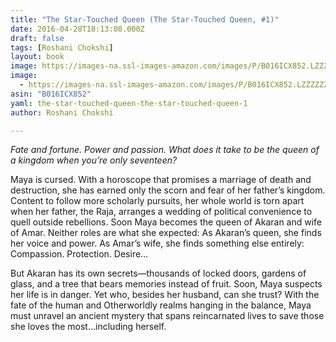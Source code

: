 ```yaml
---
title: "The Star-Touched Queen (The Star-Touched Queen, #1)"
date: 2016-04-28T18:13:08.000Z
draft: false
tags: [Roshani Chokshi]
layout: book
image: https://images-na.ssl-images-amazon.com/images/P/B016ICX852.LZZZZZZZ.jpg
image: 
  - https://images-na.ssl-images-amazon.com/images/P/B016ICX852.LZZZZZZZ.jpg
asin: "B016ICX852"
yaml: the-star-touched-queen-the-star-touched-queen-1
author: Roshani Chokshi

---
```


*Fate and fortune. Power and passion. What does it take to be the queen of a kingdom when you’re only seventeen?*  
  
Maya is cursed. With a horoscope that promises a marriage of death and destruction, she has earned only the scorn and fear of her father’s kingdom. Content to follow more scholarly pursuits, her whole world is torn apart when her father, the Raja, arranges a wedding of political convenience to quell outside rebellions. Soon Maya becomes the queen of Akaran and wife of Amar. Neither roles are what she expected: As Akaran’s queen, she finds her voice and power. As Amar’s wife, she finds something else entirely: Compassion. Protection. Desire…  
  
But Akaran has its own secrets—thousands of locked doors, gardens of glass, and a tree that bears memories instead of fruit. Soon, Maya suspects her life is in danger. Yet who, besides her husband, can she trust? With the fate of the human and Otherworldly realms hanging in the balance, Maya must unravel an ancient mystery that spans reincarnated lives to save those she loves the most…including herself.